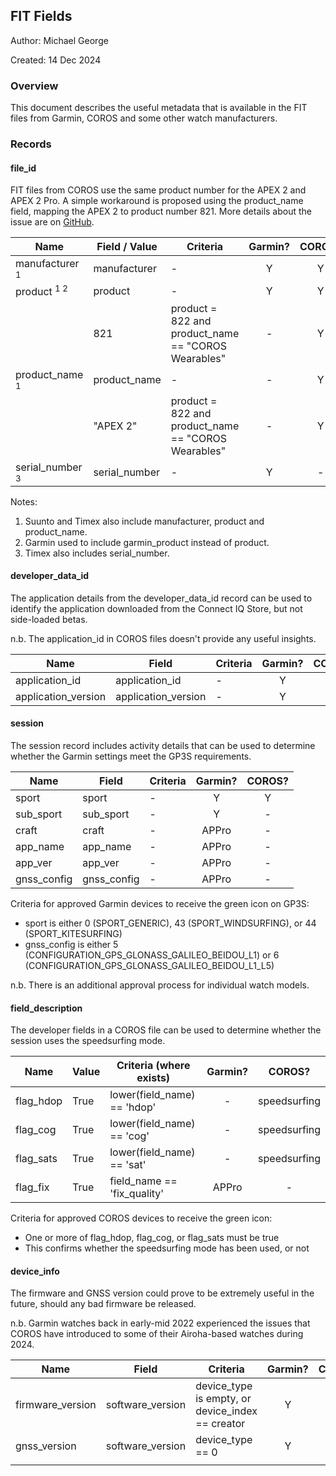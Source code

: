 ## FIT Fields

Author: Michael George

Created: 14 Dec 2024



### Overview

This document describes the useful metadata that is available in the FIT files from Garmin, COROS and some other watch manufacturers.



### Records

#### file_id

FIT files from COROS use the same product number for the APEX 2 and APEX 2 Pro. A simple workaround is proposed using the product_name field, mapping the APEX 2 to product number 821. More details about the issue are on [GitHub](https://github.com/Logiqx/gp3s-coros/issues/36).

| Name                       | Field / Value | Criteria                                            | Garmin? | COROS? |
| -------------------------- | ------------- | --------------------------------------------------- | :-----: | :----: |
| manufacturer <sup>1</sup>  | manufacturer  | -                                                   |    Y    |   Y    |
| product <sup>1 2</sup>     | product       | -                                                   |    Y    |   Y    |
|                            | 821           | product = 822 and product_name == "COROS Wearables" |    -    |   Y    |
| product_name <sup>1</sup>  | product_name  | -                                                   |    -    |   Y    |
|                            | "APEX 2"      | product = 822 and product_name == "COROS Wearables" |    -    |   Y    |
| serial_number <sup>3</sup> | serial_number | -                                                   |    Y    |   -    |

Notes:

1. Suunto and Timex also include manufacturer, product and product_name.
2. Garmin used to include garmin_product instead of product.
3. Timex also includes serial_number.

  

#### developer_data_id

The application details from the developer_data_id record can be used to identify the application downloaded from the Connect IQ Store, but not side-loaded betas.

n.b. The application_id in COROS files doesn't provide any useful insights.

| Name                | Field               | Criteria | Garmin? | COROS? |
| ------------------- | ------------------- | -------- | :-----: | :----: |
| application_id      | application_id      | -        |    Y    |   Y    |
| application_version | application_version | -        |    Y    |   -    |



#### session

The session record includes activity details that can be used to determine whether the Garmin settings meet the GP3S requirements.

| Name        | Field       | Criteria | Garmin? | COROS? |
| ----------- | ----------- | -------- | :-----: | :----: |
| sport       | sport       | -        |    Y    |   Y    |
| sub_sport   | sub_sport   | -        |    Y    |   -    |
| craft       | craft       | -        |  APPro  |   -    |
| app_name    | app_name    | -        |  APPro  |   -    |
| app_ver     | app_ver     | -        |  APPro  |   -    |
| gnss_config | gnss_config | -        |  APPro  |   -    |

Criteria for approved Garmin devices to receive the green icon on GP3S:

- sport is either 0 (SPORT_GENERIC), 43 (SPORT_WINDSURFING), or 44 (SPORT_KITESURFING)
- gnss_config is either 5 (CONFIGURATION_GPS_GLONASS_GALILEO_BEIDOU_L1) or 6 (CONFIGURATION_GPS_GLONASS_GALILEO_BEIDOU_L1_L5)

n.b. There is an additional approval process for individual watch models.



#### field_description

The developer fields in a COROS file can be used to determine whether the session uses the speedsurfing mode.

| Name      | Value | Criteria (where exists)     | Garmin? |    COROS?    |
| --------- | ----- | --------------------------- | :-----: | :----------: |
| flag_hdop | True  | lower(field_name) == 'hdop' |    -    | speedsurfing |
| flag_cog  | True  | lower(field_name) == 'cog'  |    -    | speedsurfing |
| flag_sats | True  | lower(field_name) == 'sat'  |    -    | speedsurfing |
| flag_fix  | True  | field_name == 'fix_quality' |  APPro  |      -       |

Criteria for approved COROS devices to receive the green icon:

- One or more of flag_hdop, flag_cog, or flag_sats must be true
- This confirms whether the speedsurfing mode has been used, or not



#### device_info

The firmware and GNSS version could prove to be extremely useful in the future, should any bad firmware be released.

n.b. Garmin watches back in early-mid 2022 experienced the issues that COROS have introduced to some of their Airoha-based watches during 2024.

| Name             | Field            | Criteria                                         | Garmin? | COROS? |
| ---------------- | ---------------- | ------------------------------------------------ | :-----: | :----: |
| firmware_version | software_version | device_type is empty, or device_index == creator |    Y    |   -    |
| gnss_version     | software_version | device_type == 0                                 |    Y    |   -    |
|                  |                  |                                                  |         |        |

